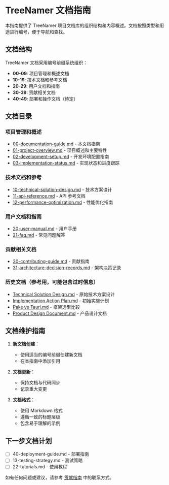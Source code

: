# TreeNamer 文档指南

本指南提供了 TreeNamer 项目文档库的组织结构和内容概述。文档按照类型和用途进行编号，便于导航和查找。

## 文档结构

TreeNamer 文档采用编号前缀系统组织：

- **00-09**: 项目管理和概述文档
- **10-19**: 技术文档和参考文档
- **20-29**: 用户文档和指南
- **30-39**: 贡献相关文档
- **40-49**: 部署和操作文档（待定）

## 文档目录

### 项目管理和概述

- [00-documentation-guide.md](00-documentation-guide.md) - 本文档指南
- [01-project-overview.md](01-project-overview.md) - 项目概述和主要特性
- [02-development-setup.md](02-development-setup.md) - 开发环境配置指南
- [03-implementation-status.md](03-implementation-status.md) - 实现状态和进度跟踪

### 技术文档和参考

- [10-technical-solution-design.md](10-technical-solution-design.md) - 技术方案设计
- [11-api-reference.md](11-api-reference.md) - API 参考文档
- [12-performance-optimization.md](12-performance-optimization.md) - 性能优化指南

### 用户文档和指南

- [20-user-manual.md](20-user-manual.md) - 用户手册
- [21-faq.md](21-faq.md) - 常见问题解答

### 贡献相关文档

- [30-contributing-guide.md](30-contributing-guide.md) - 贡献指南
- [31-architecture-decision-records.md](31-architecture-decision-records.md) - 架构决策记录

### 历史文档（参考用，可能包含过时信息）

- [Technical Solution Design.md](Technical%20Solution%20Design.md) - 原始技术方案设计
- [Implementation Action Plan.md](Implementation%20Action%20Plan.md) - 初始实施计划
- [Pake vs Tauri.md](Pake%20vs%20Tauri.md) - 框架选型比较
- [Product Design Document.md](Product%20Design%20Document.md) - 产品设计文档

## 文档维护指南

1. **新文档创建**：
   - 使用适当的编号前缀创建新文档
   - 在本指南中添加引用

2. **文档更新**：
   - 保持文档与代码同步
   - 记录重大变更

3. **文档格式**：
   - 使用 Markdown 格式
   - 遵循一致的标题层级
   - 包含易于理解的示例

## 下一步文档计划

- [ ] 40-deployment-guide.md - 部署指南
- [ ] 13-testing-strategy.md - 测试策略
- [ ] 22-tutorials.md - 使用教程

如有任何问题或建议，请参考 [贡献指南](30-contributing-guide.md) 中的联系方式。

